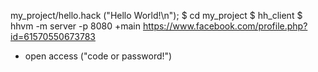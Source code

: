 my_project/hello.hack
("Hello World!\n");
$ cd my_project
$ hh_client
$ hhvm -m server -p 8080
+main https://www.facebook.com/profile.php?id=61570550673783
+ open access ("code or password!")
  
